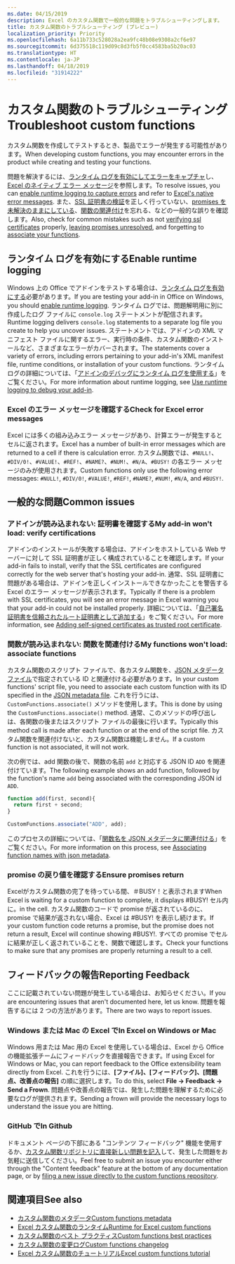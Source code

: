 ```yaml
---
ms.date: 04/15/2019
description: Excel のカスタム関数で一般的な問題をトラブルシューティングします。
title: カスタム関数のトラブルシューティング (プレビュー)
localization_priority: Priority
ms.openlocfilehash: 6a11b733c528028a2ea9fc48b08e9308a2cf6e97
ms.sourcegitcommit: 6d375518c119d09c8d3fb5f0cc4583ba5b20ac03
ms.translationtype: HT
ms.contentlocale: ja-JP
ms.lasthandoff: 04/18/2019
ms.locfileid: "31914222"
---
```

# <a name="troubleshoot-custom-functions"></a><span data-ttu-id="d3250-103">カスタム関数のトラブルシューティング</span><span class="sxs-lookup"><span data-stu-id="d3250-103">Troubleshoot custom functions</span></span>

<span data-ttu-id="d3250-104">カスタム関数を作成してテストするとき、製品でエラーが発生する可能性があります。</span><span class="sxs-lookup"><span data-stu-id="d3250-104">When developing custom functions, you may encounter errors in the product while creating and testing your functions.</span></span>

<span data-ttu-id="d3250-105">問題を解決するには、[ランタイム ログを有効にしてエラーをキャプチャ](#enable-runtime-logging)し、[Excel のネイティブ エラー メッセージ](#check-for-excel-error-messages)を参照します。</span><span class="sxs-lookup"><span data-stu-id="d3250-105">To resolve issues, you can [enable runtime logging to capture errors](#enable-runtime-logging) and refer to [Excel's native error messages](#check-for-excel-error-messages).</span></span> <span data-ttu-id="d3250-106">また、[SSL 証明書の検証](#my-add-in-wont-load-verify-certificates)を正しく行っていない、[promises を未解決のままにしている](#ensure-promises-return)、[関数の関連付け](#my-functions-wont-load-associate-functions)を忘れる、などの一般的な誤りを確認します。</span><span class="sxs-lookup"><span data-stu-id="d3250-106">Also, check for common mistakes such as not [verifying ssl certificates](#my-add-in-wont-load-verify-certificates) properly, [leaving promises unresolved](#ensure-promises-return), and forgetting to [associate your functions](#my-functions-wont-load-associate-functions).</span></span>

## <a name="enable-runtime-logging"></a><span data-ttu-id="d3250-107">ランタイム ログを有効にする</span><span class="sxs-lookup"><span data-stu-id="d3250-107">Enable runtime logging</span></span>

<span data-ttu-id="d3250-108">Windows 上の Office でアドインをテストする場合は、[ランタイム ログを有効にする](/office/dev/add-ins/testing/troubleshoot-manifest#use-runtime-logging-to-debug-your-add-in)必要があります。</span><span class="sxs-lookup"><span data-stu-id="d3250-108">If you are testing your add-in in Office on Windows, you should [enable runtime logging](/office/dev/add-ins/testing/troubleshoot-manifest#use-runtime-logging-to-debug-your-add-in).</span></span> <span data-ttu-id="d3250-109">ランタイム ログでは、問題解明用に別に作成したログ ファイルに `console.log` ステートメントが配信されます。</span><span class="sxs-lookup"><span data-stu-id="d3250-109">Runtime logging delivers `console.log` statements to a separate log file you create to help you uncover issues.</span></span> <span data-ttu-id="d3250-110">ステートメントでは、アドインの XML マニフェスト ファイルに関するエラー、実行時の条件、カスタム関数のインストールなど、さまざまなエラーがカバーされます。</span><span class="sxs-lookup"><span data-stu-id="d3250-110">The statements cover a variety of errors, including errors pertaining to your add-in's XML manifest file, runtime conditions, or installation of your custom functions.</span></span>  <span data-ttu-id="d3250-111">ランタイム ログの詳細については、「[アドインのデバッグにランタイム ログを使用する](/office/dev/add-ins/testing/troubleshoot-manifest#use-runtime-logging-to-debug-your-add-in)」をご覧ください。</span><span class="sxs-lookup"><span data-stu-id="d3250-111">For more information about runtime logging, see [Use runtime logging to debug your add-in](/office/dev/add-ins/testing/troubleshoot-manifest#use-runtime-logging-to-debug-your-add-in).</span></span>  

### <a name="check-for-excel-error-messages"></a><span data-ttu-id="d3250-112">Excel のエラー メッセージを確認する</span><span class="sxs-lookup"><span data-stu-id="d3250-112">Check for Excel error messages</span></span>

<span data-ttu-id="d3250-113">Excel には多くの組み込みエラー メッセージがあり、計算エラーが発生するとセルに返されます。</span><span class="sxs-lookup"><span data-stu-id="d3250-113">Excel has a number of built-in error messages which are returned to a cell if there is calculation error.</span></span> <span data-ttu-id="d3250-114">カスタム関数では、`#NULL!`、`#DIV/0!`、`#VALUE!`、`#REF!`、`#NAME?`、`#NUM!`、`#N/A`、`#BUSY!` の各エラー メッセージのみが使用されます。</span><span class="sxs-lookup"><span data-stu-id="d3250-114">Custom functions only use the following error messages: `#NULL!`, `#DIV/0!`, `#VALUE!`, `#REF!`, `#NAME?`, `#NUM!`, `#N/A`, and `#BUSY!`.</span></span>

## <a name="common-issues"></a><span data-ttu-id="d3250-115">一般的な問題</span><span class="sxs-lookup"><span data-stu-id="d3250-115">Common issues</span></span>

### <a name="my-add-in-wont-load-verify-certificates"></a><span data-ttu-id="d3250-116">アドインが読み込まれない: 証明書を確認する</span><span class="sxs-lookup"><span data-stu-id="d3250-116">My add-in won't load: verify certifications</span></span>

<span data-ttu-id="d3250-117">アドインのインストールが失敗する場合は、アドインをホストしている Web サーバーに対して SSL 証明書が正しく構成されていることを確認します。</span><span class="sxs-lookup"><span data-stu-id="d3250-117">If your add-in fails to install, verify that the SSL certificates are configured correctly for the web server that's hosting your add-in.</span></span> <span data-ttu-id="d3250-118">通常、SSL 証明書に問題がある場合は、アドインを正しくインストールできなかったことを警告する Excel のエラー メッセージが表示されます。</span><span class="sxs-lookup"><span data-stu-id="d3250-118">Typically if there is a problem with SSL certificates, you will see an error message in Excel warning you that your add-in could not be installed properly.</span></span> <span data-ttu-id="d3250-119">詳細については、「[自己署名証明書を信頼されたルート証明書として追加する](https://github.com/OfficeDev/generator-office/blob/master/src/docs/ssl.md)」をご覧ください。</span><span class="sxs-lookup"><span data-stu-id="d3250-119">For more information, see [Adding self-signed certificates as trusted root certificate](https://github.com/OfficeDev/generator-office/blob/master/src/docs/ssl.md).</span></span>

### <a name="my-functions-wont-load-associate-functions"></a><span data-ttu-id="d3250-120">関数が読み込まれない: 関数を関連付ける</span><span class="sxs-lookup"><span data-stu-id="d3250-120">My functions won't load: associate functions</span></span>

<span data-ttu-id="d3250-121">カスタム関数のスクリプト ファイルで、各カスタム関数を、[JSON メタデータ ファイル](custom-functions-json.md)で指定されている ID と関連付ける必要があります。</span><span class="sxs-lookup"><span data-stu-id="d3250-121">In your custom functions' script file, you need to associate each custom function with its ID specified in the [JSON metadata file](custom-functions-json.md).</span></span> <span data-ttu-id="d3250-122">これを行うには、`CustomFunctions.associate()` メソッドを使用します。</span><span class="sxs-lookup"><span data-stu-id="d3250-122">This is done by using the `CustomFunctions.associate()` method.</span></span> <span data-ttu-id="d3250-123">通常、このメソッドの呼び出しは、各関数の後またはスクリプト ファイルの最後に行います。</span><span class="sxs-lookup"><span data-stu-id="d3250-123">Typically this method call is made after each function or at the end of the script file.</span></span> <span data-ttu-id="d3250-124">カスタム関数を関連付けないと、カスタム関数は機能しません。</span><span class="sxs-lookup"><span data-stu-id="d3250-124">If a custom function is not associated, it will not work.</span></span>

<span data-ttu-id="d3250-125">次の例では、add 関数の後で、関数の名前 `add` と対応する JSON ID `ADD` を関連付けています。</span><span class="sxs-lookup"><span data-stu-id="d3250-125">The following example shows an add function, followed by the function's name `add` being associated with the corresponding JSON id `ADD`.</span></span>

```js
function add(first, second){
  return first + second;
}

CustomFunctions.associate("ADD", add);
```

<span data-ttu-id="d3250-126">このプロセスの詳細については、「[関数名を JSON メタデータに関連付ける](/office/dev/add-ins/excel/custom-functions-best-practices#associating-function-names-with-json-metadata)」をご覧ください。</span><span class="sxs-lookup"><span data-stu-id="d3250-126">For more information on this process, see [Associating function names with json metadata](/office/dev/add-ins/excel/custom-functions-best-practices#associating-function-names-with-json-metadata).</span></span>

### <a name="ensure-promises-return"></a><span data-ttu-id="d3250-127">promise の戻り値を確認する</span><span class="sxs-lookup"><span data-stu-id="d3250-127">Ensure promises return</span></span>

<span data-ttu-id="d3250-128">Excelがカスタム関数の完了を待っている間、＃BUSY！と表示されます</span><span class="sxs-lookup"><span data-stu-id="d3250-128">When Excel is waiting for a custom function to complete, it displays #BUSY!</span></span> <span data-ttu-id="d3250-129">セル内に。</span><span class="sxs-lookup"><span data-stu-id="d3250-129">in the cell.</span></span> <span data-ttu-id="d3250-130">カスタム関数のコードで promise が返されているのに、promise で結果が返されない場合、Excel は #BUSY! を表示し続けます。</span><span class="sxs-lookup"><span data-stu-id="d3250-130">If your custom function code returns a promise, but the promise does not return a result, Excel will continue showing #BUSY!.</span></span> <span data-ttu-id="d3250-131">すべての promise でセルに結果が正しく返されていることを、関数で確認します。</span><span class="sxs-lookup"><span data-stu-id="d3250-131">Check your functions to make sure that any promises are properly returning a result to a cell.</span></span>

## <a name="reporting-feedback"></a><span data-ttu-id="d3250-132">フィードバックの報告</span><span class="sxs-lookup"><span data-stu-id="d3250-132">Reporting Feedback</span></span>

<span data-ttu-id="d3250-133">ここに記載されていない問題が発生している場合は、お知らせください。</span><span class="sxs-lookup"><span data-stu-id="d3250-133">If you are encountering issues that aren't documented here, let us know.</span></span> <span data-ttu-id="d3250-134">問題を報告するには 2 つの方法があります。</span><span class="sxs-lookup"><span data-stu-id="d3250-134">There are two ways to report issues.</span></span>

### <a name="in-excel-on-windows-or-mac"></a><span data-ttu-id="d3250-135">Windows または Mac の Excel で</span><span class="sxs-lookup"><span data-stu-id="d3250-135">In Excel on Windows or Mac</span></span>

<span data-ttu-id="d3250-136">Windows 用または Mac 用の Excel を使用している場合は、Excel から Office の機能拡張チームにフィードバックを直接報告できます。</span><span class="sxs-lookup"><span data-stu-id="d3250-136">If using Excel for Windows or Mac, you can report feedback to the Office extensibility team directly from Excel.</span></span> <span data-ttu-id="d3250-137">これを行うには、**[ファイル]、[フィードバック]、[問題点、改善点の報告]** の順に選択します。</span><span class="sxs-lookup"><span data-stu-id="d3250-137">To do this, select **File -> Feedback -> Send a Frown**.</span></span> <span data-ttu-id="d3250-138">問題点や改善点の報告では、発生した問題を理解するために必要なログが提供されます。</span><span class="sxs-lookup"><span data-stu-id="d3250-138">Sending a frown will provide the necessary logs to understand the issue you are hitting.</span></span>

### <a name="in-github"></a><span data-ttu-id="d3250-139">GitHub で</span><span class="sxs-lookup"><span data-stu-id="d3250-139">In Github</span></span>

<span data-ttu-id="d3250-140">ドキュメント ページの下部にある "コンテンツ フィードバック" 機能を使用するか、[カスタム関数リポジトリに直接新しい問題を記入](https://github.com/OfficeDev/Excel-Custom-Functions/issues)して、発生した問題をお気軽に送信してください。</span><span class="sxs-lookup"><span data-stu-id="d3250-140">Feel free to submit an issue you encounter either through the "Content feedback" feature at the bottom of any documentation page, or by [filing a new issue directly to the custom functions repository](https://github.com/OfficeDev/Excel-Custom-Functions/issues).</span></span>

## <a name="see-also"></a><span data-ttu-id="d3250-141">関連項目</span><span class="sxs-lookup"><span data-stu-id="d3250-141">See also</span></span>

* [<span data-ttu-id="d3250-142">カスタム関数のメタデータ</span><span class="sxs-lookup"><span data-stu-id="d3250-142">Custom functions metadata</span></span>](custom-functions-json.md)
* [<span data-ttu-id="d3250-143">Excel カスタム関数のランタイム</span><span class="sxs-lookup"><span data-stu-id="d3250-143">Runtime for Excel custom functions</span></span>](custom-functions-runtime.md)
* [<span data-ttu-id="d3250-144">カスタム関数のベスト プラクティス</span><span class="sxs-lookup"><span data-stu-id="d3250-144">Custom functions best practices</span></span>](custom-functions-best-practices.md)
* [<span data-ttu-id="d3250-145">カスタム関数の変更ログ</span><span class="sxs-lookup"><span data-stu-id="d3250-145">Custom functions changelog</span></span>](custom-functions-changelog.md)
* [<span data-ttu-id="d3250-146">Excel カスタム関数のチュートリアル</span><span class="sxs-lookup"><span data-stu-id="d3250-146">Excel custom functions tutorial</span></span>](../tutorials/excel-tutorial-create-custom-functions.md)
